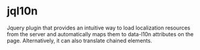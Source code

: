 jql10n 
=====

Jquery plugin that provides an intuitive way to load localization resources from the server and automatically maps them to data-l10n attributes on the page. Alternatively, it can also translate chained elements.